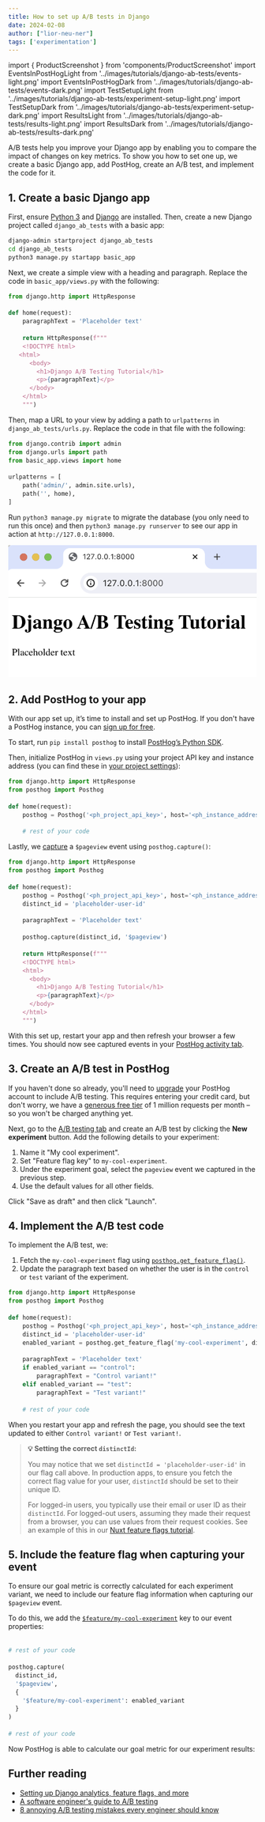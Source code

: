 ```yaml
---
title: How to set up A/B tests in Django
date: 2024-02-08
author: ["lior-neu-ner"]
tags: ['experimentation']
---
```


import { ProductScreenshot } from 'components/ProductScreenshot'
import EventsInPostHogLight from '../images/tutorials/django-ab-tests/events-light.png'
import EventsInPostHogDark from '../images/tutorials/django-ab-tests/events-dark.png'
import TestSetupLight from '../images/tutorials/django-ab-tests/experiment-setup-light.png'
import TestSetupDark from '../images/tutorials/django-ab-tests/experiment-setup-dark.png'
import ResultsLight from '../images/tutorials/django-ab-tests/results-light.png'
import ResultsDark from '../images/tutorials/django-ab-tests/results-dark.png'

A/B tests help you improve your Django app by enabling you to compare the impact of changes on key metrics. To show you how to set one up, we create a basic Django app, add PostHog, create an A/B test, and implement the code for it.

## 1. Create a basic Django app

First, ensure [Python 3](https://www.python.org/) and [Django](https://docs.djangoproject.com/en/5.0/topics/install/) are installed. Then, create a new Django project called `django_ab_tests` with a basic app:

```bash
django-admin startproject django_ab_tests
cd django_ab_tests
python3 manage.py startapp basic_app
```

Next, we create a simple view with a heading and paragraph. Replace the code in `basic_app/views.py` with the following:

```python file=basic_app/views.py
from django.http import HttpResponse

def home(request):
    paragraphText = 'Placeholder text'
    
    return HttpResponse(f"""
    <!DOCTYPE html>
   <html>
      <body>
        <h1>Django A/B Testing Tutorial</h1>
        <p>{paragraphText}</p>
      </body>
    </html>
    """)
```

Then, map a URL to your view by adding a path to `urlpatterns` in `django_ab_tests/urls.py`. Replace the code in that file with the following:

```python file=django_ab_tests/urls.py
from django.contrib import admin
from django.urls import path
from basic_app.views import home

urlpatterns = [
    path('admin/', admin.site.urls),
    path('', home),
]
```

Run `python3 manage.py migrate` to migrate the database (you only need to run this once) and then `python3 manage.py runserver` to see our app in action at `http://127.0.0.1:8000`.

![Basic Django app](../images/tutorials/django-ab-tests/basic-app.png)

## 2. Add PostHog to your app

With our app set up, it’s time to install and set up PostHog. If you don't have a PostHog instance, you can [sign up for free](https://us.posthog.com/signup).

To start, run `pip install posthog` to install [PostHog’s Python SDK](/docs/libraries/python).

Then, initialize PostHog in `views.py` using your project API key and instance address (you can find these in [your project settings](https://us.posthog.com/project/settings)):

```python file=basic_app/views.py
from django.http import HttpResponse
from posthog import Posthog

def home(request):
    posthog = Posthog('<ph_project_api_key>', host='<ph_instance_address>')

    # rest of your code
```

Lastly, we [capture](/docs/product-analytics/capture-events) a `$pageview` event using `posthog.capture()`:

```python file=views.py
from django.http import HttpResponse
from posthog import Posthog

def home(request):
    posthog = Posthog('<ph_project_api_key>', host='<ph_instance_address>')
    distinct_id = 'placeholder-user-id' 

    paragraphText = 'Placeholder text'
    
    posthog.capture(distinct_id, '$pageview')

    return HttpResponse(f"""
    <!DOCTYPE html>
    <html>
      <body>
        <h1>Django A/B Testing Tutorial</h1>
        <p>{paragraphText}</p>
      </body>
    </html>
    """)
```

With this set up, restart your app and then refresh your browser a few times. You should now see captured events in your [PostHog activity tab](https://us.posthog.com/events).

<ProductScreenshot
  imageLight={EventsInPostHogLight} 
  imageDark={EventsInPostHogDark} 
  alt="Events captured in PostHog" 
  classes="rounded"
/>

## 3. Create an A/B test in PostHog

If you haven't done so already, you'll need to [upgrade](https://us.posthog.com/organization/billing) your PostHog account to include A/B testing. This requires entering your credit card, but don't worry, we have a [generous free tier](/pricing) of 1 million requests per month – so you won't be charged anything yet.

Next, go to the [A/B testing tab](https://us.posthog.com/experiments) and create an A/B test by clicking the **New experiment** button. Add the following details to your experiment:

1. Name it "My cool experiment".
2. Set "Feature flag key" to `my-cool-experiment`.
3. Under the experiment goal, select the `pageview` event we captured in the previous step.
4. Use the default values for all other fields.

Click "Save as draft" and then click "Launch".

<ProductScreenshot
  imageLight={TestSetupLight} 
  imageDark={TestSetupDark} 
  alt="Experiment setup in PostHog" 
  classes="rounded"
/>

## 4. Implement the A/B test code

To implement the A/B test, we: 

1. Fetch the `my-cool-experiment` flag using [`posthog.get_feature_flag()`](/docs/libraries/python#feature-flags). 
2. Update the paragraph text based on whether the user is in the `control` or `test` variant of the experiment.

```python file=views.py
from django.http import HttpResponse
from posthog import Posthog

def home(request):
    posthog = Posthog('<ph_project_api_key>', host='<ph_instance_address>')
    distinct_id = 'placeholder-user-id' 
    enabled_variant = posthog.get_feature_flag('my-cool-experiment', distinct_id)
    
    paragraphText = 'Placeholder text'
    if enabled_variant == "control":
        paragraphText = "Control variant!"
    elif enabled_variant == "test":
        paragraphText = "Test variant!"

    # rest of your code
```

When you restart your app and refresh the page, you should see the text updated to either `Control variant!` or `Test variant!`. 

> **💡 Setting the correct `distinctId`:**
> 
> You may notice that we set `distinctId = 'placeholder-user-id'` in our flag call above. In production apps, to ensure you fetch the correct flag value for your user, `distinctId` should be set to their unique ID. 
> 
> For logged-in users, you typically use their email or user ID as their `distinctId`. For logged-out users, assuming they made their request from a browser, you can use values from their request cookies. See an example of this in our [Nuxt feature flags tutorial](/tutorials/nuxt-feature-flags#setting-the-correct-distinctid).

## 5. Include the feature flag when capturing your event

To ensure our goal metric is correctly calculated for each experiment variant, we need to include our feature flag information when capturing our `$pageview` event.

To do this, we add the [`$feature/my-cool-experiment`](/docs/libraries/python#step-2-include-feature-flag-information-when-capturing-events) key to our event properties:

```python file=views.py

# rest of your code

posthog.capture(
  distinct_id, 
  '$pageview',
  {
    '$feature/my-cool-experiment': enabled_variant
  }
)

# rest of your code
```

Now PostHog is able to calculate our goal metric for our experiment results:

<ProductScreenshot
  imageLight={ResultsLight} 
  imageDark={ResultsDark} 
  alt="Experiment results in PostHog" 
  classes="rounded"
/>

## Further reading

- [Setting up Django analytics, feature flags, and more](/tutorials/django-analytics)
- [A software engineer's guide to A/B testing](/product-engineers/ab-testing-guide-for-engineers)
- [8 annoying A/B testing mistakes every engineer should know](/blog/ab-testing-mistakes)